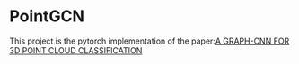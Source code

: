 # PointGCN
This project is the pytorch implementation of the paper:[A GRAPH-CNN FOR 3D POINT CLOUD CLASSIFICATION](https://arxiv.org/pdf/1812.01711.pdf)
